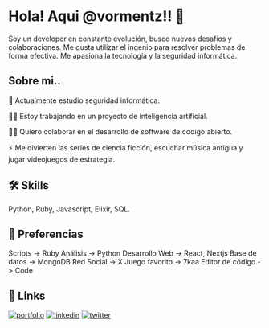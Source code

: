 
# Hola! Aqui @vormentz!! 👋
Soy un developer en constante evolución, busco nuevos desafíos y colaboraciones.
Me gusta utilizar el ingenio para resolver problemas de forma efectiva.
Me apasiona la tecnología y la seguridad informática.

## Sobre mi..
🧠 Actualmente estudio seguridad informática.

👩‍💻 Estoy trabajando en un proyecto de inteligencia artificial.

👯‍♀️ Quiero colaborar en el desarrollo de software de codigo abierto.

⚡️ Me divierten las series de ciencia ficción, escuchar música antigua y jugar videojuegos de estrategia.

## 🛠 Skills
Python, Ruby, Javascript, Elixir, SQL.

## 🚀 Preferencias

Scripts -> Ruby
Análisis -> Python
Desarrollo Web -> React, Nextjs
Base de datos -> MongoDB
Red Social -> X
Juego favorito -> 7kaa
Editor de código -> Code

## 🔗 Links
[![portfolio](https://img.shields.io/badge/my_portfolio-000?style=for-the-badge&logo=ko-fi&logoColor=blue)](https://gitlab.com/)
[![linkedin](https://img.shields.io/badge/linkedin-0A66C2?style=for-the-badge&logo=linkedin&logoColor=white)](https://www.linkedin.com/)
[![twitter](https://img.shields.io/badge/twitter-1DA1F2?style=for-the-badge&logo=twitter&logoColor=white)](https://twitter.com/)

